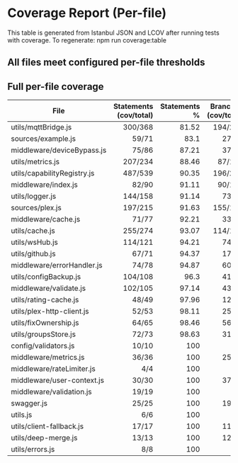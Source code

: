 # Coverage Report (Per-file)

This table is generated from Istanbul JSON and LCOV after running tests with coverage.
To regenerate: npm run coverage:table

## All files meet configured per-file thresholds

## Full per-file coverage

| File | Statements (cov/total) | Statements % | Branches (cov/total) | Branches % | Functions (cov/total) | Functions % | Lines (cov/total) | Lines % | Meets thresholds |
|---|---:|---:|---:|---:|---:|---:|---:|---:|:--:|
| utils/mqttBridge.js | 300/368 | 81.52 | 194/244 | 79.51 | 35/42 | 83.33 | 289/355 | 81.41 | ✅ |
| sources/example.js | 59/71 | 83.1 | 27/39 | 69.23 | 5/6 | 83.33 | 58/67 | 86.57 | ✅ |
| middleware/deviceBypass.js | 75/86 | 87.21 | 37/46 | 80.43 | 11/14 | 78.57 | 68/72 | 94.44 | ✅ |
| utils/metrics.js | 207/234 | 88.46 | 87/110 | 79.09 | 38/40 | 95 | 198/224 | 88.39 | ✅ |
| utils/capabilityRegistry.js | 487/539 | 90.35 | 196/274 | 71.53 | 174/184 | 94.57 | 475/525 | 90.48 | ✅ |
| middleware/index.js | 82/90 | 91.11 | 90/101 | 89.11 | 14/14 | 100 | 77/80 | 96.25 | ✅ |
| utils/logger.js | 144/158 | 91.14 | 73/99 | 73.74 | 36/40 | 90 | 127/135 | 94.07 | ✅ |
| sources/plex.js | 197/215 | 91.63 | 155/195 | 79.49 | 28/32 | 87.5 | 175/191 | 91.62 | ✅ |
| middleware/cache.js | 71/77 | 92.21 | 33/43 | 76.74 | 17/19 | 89.47 | 70/75 | 93.33 | ✅ |
| utils/cache.js | 255/274 | 93.07 | 114/134 | 85.07 | 35/39 | 89.74 | 251/268 | 93.66 | ✅ |
| utils/wsHub.js | 114/121 | 94.21 | 74/86 | 86.05 | 18/18 | 100 | 112/117 | 95.73 | ✅ |
| utils/github.js | 67/71 | 94.37 | 17/18 | 94.44 | 12/14 | 85.71 | 67/71 | 94.37 | ✅ |
| middleware/errorHandler.js | 74/78 | 94.87 | 60/62 | 96.77 | 8/9 | 88.89 | 70/74 | 94.59 | ✅ |
| utils/configBackup.js | 104/108 | 96.3 | 41/48 | 85.42 | 12/13 | 92.31 | 99/99 | 100 | ✅ |
| middleware/validate.js | 102/105 | 97.14 | 43/51 | 84.31 | 18/19 | 94.74 | 97/100 | 97 | ✅ |
| utils/rating-cache.js | 48/49 | 97.96 | 12/12 | 100 | 8/8 | 100 | 48/49 | 97.96 | ✅ |
| utils/plex-http-client.js | 52/53 | 98.11 | 25/31 | 80.65 | 6/6 | 100 | 52/53 | 98.11 | ✅ |
| utils/fixOwnership.js | 64/65 | 98.46 | 56/66 | 84.85 | 8/8 | 100 | 58/59 | 98.31 | ✅ |
| utils/groupsStore.js | 72/73 | 98.63 | 31/43 | 72.09 | 14/14 | 100 | 62/63 | 98.41 | ✅ |
| config/validators.js | 10/10 | 100 | 2/2 | 100 | 3/3 | 100 | 9/9 | 100 | ✅ |
| middleware/metrics.js | 36/36 | 100 | 25/26 | 96.15 | 4/4 | 100 | 36/36 | 100 | ✅ |
| middleware/rateLimiter.js | 4/4 | 100 | 4/4 | 100 | 2/2 | 100 | 4/4 | 100 | ✅ |
| middleware/user-context.js | 30/30 | 100 | 37/45 | 82.22 | 4/4 | 100 | 30/30 | 100 | ✅ |
| middleware/validation.js | 19/19 | 100 | 8/8 | 100 | 5/5 | 100 | 16/16 | 100 | ✅ |
| swagger.js | 25/25 | 100 | 19/21 | 90.48 | 4/4 | 100 | 21/21 | 100 | ✅ |
| utils.js | 6/6 | 100 | 0/0 | 100 | 1/1 | 100 | 5/5 | 100 | ✅ |
| utils/client-fallback.js | 17/17 | 100 | 11/14 | 78.57 | 5/5 | 100 | 11/11 | 100 | ✅ |
| utils/deep-merge.js | 13/13 | 100 | 12/13 | 92.31 | 2/2 | 100 | 11/11 | 100 | ✅ |
| utils/errors.js | 8/8 | 100 | 1/1 | 100 | 4/4 | 100 | 8/8 | 100 | ✅ |
